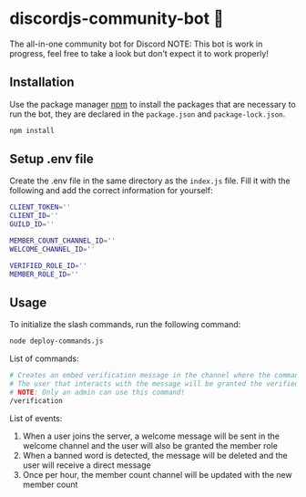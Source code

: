 # discordjs-community-bot 🤖

The all-in-one community bot for Discord
NOTE: This bot is work in progress, feel free to take a look but don't expect it to work properly!

## Installation

Use the package manager [npm](https://nodejs.org/en/download/) to install the packages that are necessary to run the bot, they are declared in the `package.json` and `package-lock.json`.

```bash
npm install
```

## Setup .env file
Create the .env file in the same directory as the `index.js` file. Fill it with the following and add the correct information for yourself:
```bash
CLIENT_TOKEN=''
CLIENT_ID=''
GUILD_ID=''

MEMBER_COUNT_CHANNEL_ID=''
WELCOME_CHANNEL_ID=''

VERIFIED_ROLE_ID=''
MEMBER_ROLE_ID=''
```

## Usage

To initialize the slash commands, run the following command:
```bash
node deploy-commands.js
```

List of commands:
```bash
# Creates an embed verification message in the channel where the command is used
# The user that interacts with the message will be granted the verified role
# NOTE: Only an admin can use this command!
/verification
```

List of events:
1. When a user joins the server, a welcome message will be sent in the welcome channel and the user will also be granted the member role
2. When a banned word is detected, the message will be deleted and the user will receive a direct message
3. Once per hour, the member count channel will be updated with the new member count
